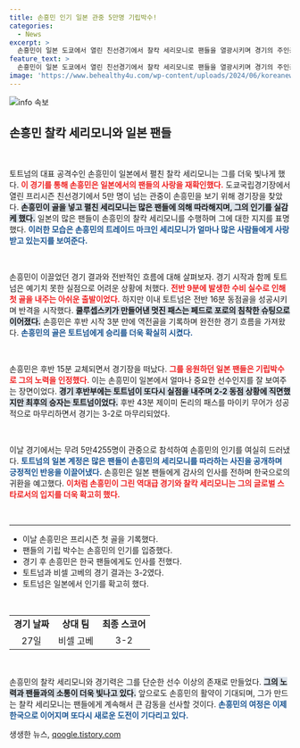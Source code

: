 ```yaml
---
title: 손흥민 인기 일본 관중 5만명 기립박수!
categories:
  - News
excerpt: >
  손흥민이 일본 도쿄에서 열린 친선경기에서 찰칵 세리모니로 팬들을 열광시키며 경기의 주인공이 됐다. 그의 골과 함께 5만여팬의 응원을 받으며 토트넘이 32로 승리, 일본에서의 인기를 다시 한 번 입증했다.
feature_text: >
  손흥민이 일본 도쿄에서 열린 친선경기에서 찰칵 세리모니로 팬들을 열광시키며 경기의 주인공이 됐다. 그의 골과 함께 5만여팬의 응원을 받으며 토트넘이 32로 승리, 일본에서의 인기를 다시 한 번 입증했다.
image: 'https://www.behealthy4u.com/wp-content/uploads/2024/06/koreanews.jpg'
---
```


<p><img src="https://www.behealthy4u.com/wp-content/uploads/2024/06/koreanews.jpg" alt="info 속보" /></p>

<h2 data-ke-size="size26">손흥민 찰칵 세리모니와 일본 팬들</h2>

<p data-ke-size="size16">&nbsp;</p>

<p>토트넘의 대표 공격수인 손흥민이 일본에서 펼친 찰칵 세리모니는 그를 더욱 빛나게 했다. <b><span style="color: #ee2323;">이 경기를 통해 손흥민은 일본에서의 팬들의 사랑을 재확인했다.</span></b> 도쿄국립경기장에서 열린 프리시즌 친선경기에서 5만 명이 넘는 관중이 손흥민을 보기 위해 경기장을 찾았다. <b><span style="background-color: #21538527;">손흥민이 골을 넣고 펼친 세리모니는 많은 팬들에 의해 따라해지며, 그의 인기를 실감케 했다.</span></b> 일본의 많은 팬들이 손흥민의 찰칵 세리모니를 수행하며 그에 대한 지지를 표명했다. <b><span style="color: #1a5490;">이러한 모습은 손흥민의 트레이드 마크인 세리모니가 얼마나 많은 사람들에게 사랑받고 있는지를 보여준다.</span></b></p>

<p data-ke-size="size16">&nbsp;</p>

<p>손흥민이 이끌었던 경기 결과와 전반적인 흐름에 대해 살펴보자. 경기 시작과 함께 토트넘은 예기치 못한 실점으로 어려운 상황에 처했다. <b><span style="color: #ee2323;">전반 9분에 발생한 수비 실수로 인해 첫 골을 내주는 아쉬운 출발이었다.</span></b> 하지만 이내 토트넘은 전반 16분 동점골을 성공시키며 반격을 시작했다. <b><span style="background-color: #21538527;">쿨루셉스키가 만들어낸 멋진 패스는 페드로 포로의 침착한 슈팅으로 이어졌다.</span></b> 손흥민은 후반 시작 3분 만에 역전골을 기록하며 완전한 경기 흐름을 가져왔다. <b><span style="color: #1a5490;">손흥민의 골은 토트넘에게 승리를 더욱 확실히 시켰다.</span></b></p>

<p data-ke-size="size16">&nbsp;</p>

<p>손흥민은 후반 15분 교체되면서 경기장을 떠났다. <b><span style="color: #ee2323;">그를 응원하던 일본 팬들은 기립박수로 그의 노력을 인정했다.</span></b> 이는 손흥민이 일본에서 얼마나 중요한 선수인지를 잘 보여주는 장면이었다. <b><span style="background-color: #21538527;">경기 후반부에는 토트넘이 또다시 실점을 내주며 2-2 동점 상황에 직면했지만 최후의 승자는 토트넘이었다.</span></b> 후반 43분 제이미 돈리의 패스를 마이키 무어가 성공적으로 마무리하면서 경기는 3-2로 마무리되었다. </p>

<p data-ke-size="size16">&nbsp;</p>

<p>이날 경기에서는 무려 5만4255명이 관중으로 참석하여 손흥민의 인기를 여실히 드러냈다. <b><span style="color: #1a5490;">토트넘의 일본 계정은 많은 팬들이 손흥민의 세리모니를 따라하는 사진을 공개하며 긍정적인 반응을 이끌어냈다.</span></b> 손흥민은 일본 팬들에게 감사의 인사를 전하며 한국으로의 귀환을 예고했다. <b><span style="color: #ee2323;">이처럼 손흥민이 그린 역대급 경기와 찰칵 세리모니는 그의 글로벌 스타로서의 입지를 더욱 확고히 했다.</span></b></p>

<p data-ke-size="size16">&nbsp;</p>

<hr>

<ul>
<li>이날 손흥민은 프리시즌 첫 골을 기록했다.</li>
<li>팬들의 기립 박수는 손흥민의 인기를 입증했다.</li>
<li>경기 후 손흥민은 한국 팬들에게도 인사를 전했다.</li>
<li>토트넘과 비셀 고베의 경기 결과는 3-2였다.</li>
<li>토트넘은 일본에서 인기를 확고히 했다.</li>
</ul>

<p data-ke-size="size16">&nbsp;</p>

<table>
<tr>
<td style="text-align: center; height: 17px;"><b>경기 날짜</b></td>
<td style="text-align: center; height: 17px;"><b>상대 팀</b></td>
<td style="text-align: center; height: 17px;"><b>최종 스코어</b></td>
</tr>
<tr>
<td style="text-align: center; height: 17px;">27일</td>
<td style="text-align: center; height: 17px;">비셀 고베</td>
<td style="text-align: center; height: 17px;">3-2</td>
</tr>
</table>

<p data-ke-size="size16">&nbsp;</p>

<p>손흥민의 찰칵 세리모니와 경기력은 그를 단순한 선수 이상의 존재로 만들었다. <b><span style="background-color: #21538527;">그의 노력과 팬들과의 소통이 더욱 빛나고 있다.</span></b> 앞으로도 손흥민의 활약이 기대되며, 그가 만드는 찰칵 세리모니는 팬들에게 계속해서 큰 감동을 선사할 것이다. <b><span style="color: #1a5490;">손흥민의 여정은 이제 한국으로 이어지며 또다시 새로운 도전이 기다리고 있다.</span></b></p>
생생한 뉴스, <a href="https://qoogle.tistory.com" rel="dofollow">qoogle.tistory.com</a>


